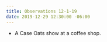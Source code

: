 ```yaml
---
title: Observations 12-1-19
date: 2019-12-29 12:30:00 -06:00
---
```


- A Case Oats show at a coffee shop.